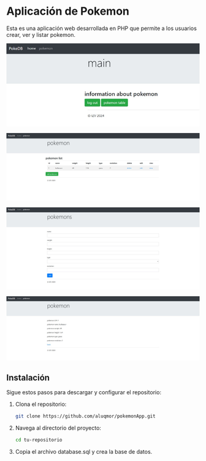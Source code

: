 # Aplicación de Pokemon

Esta es una aplicación web desarrollada en PHP que permite a los usuarios crear, ver y listar pokemon.


![1](images/1.jpg)



![2](images/2.jpg)



![3](images/3.jpg)


![4](images/4.jpg)



## Instalación

Sigue estos pasos para descargar y configurar el repositorio:

1. Clona el repositorio:

    ```sh
    git clone https://github.com/aluqmor/pokemonApp.git
    ```

2. Navega al directorio del proyecto:

    ```sh
    cd tu-repositorio
    ```

3. Copia el archivo database.sql y crea la base de datos.

   

